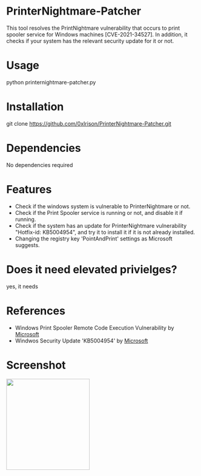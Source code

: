 # PrinterNightmare-Patcher
This tool resolves the PrintNightmare vulnerability that occurs to print spooler service for Windows machines [CVE-2021-34527]. In addition, it checks if your system has the relevant security update for it or not.

# Usage
python printernightmare-patcher.py

# Installation
git clone https://github.com/0xIrison/PrinterNightmare-Patcher.git

# Dependencies
No dependencies required

# Features
- Check if the windows system is vulnerable to PrinterNightmare or not.
- Check if the Print Spooler service is running or not, and disable it if running.
- Check if the system has an update for PrinterNightmare vulnerability "Hotfix-id: KB5004954", and try it to install it if it is not already installed.
- Changing the registry key 'PointAndPrint' settings as Microsoft suggests.

# Does it need elevated privielges?
yes, it needs

# References
- Windows Print Spooler Remote Code Execution Vulnerability by [Microsoft](https://msrc.microsoft.com/update-guide/vulnerability/CVE-2021-34527)
- Windwos Security Update 'KB5004954' by [Microsoft](https://support.microsoft.com/en-us/topic/july-6-2021-kb5004954-monthly-rollup-out-of-band-8e7742b6-8a42-41ab-86dd-0dd0b36b4139)

# Screenshot
<img src="https://imgur.com/G2N3DYC" width="220" height="240" />

